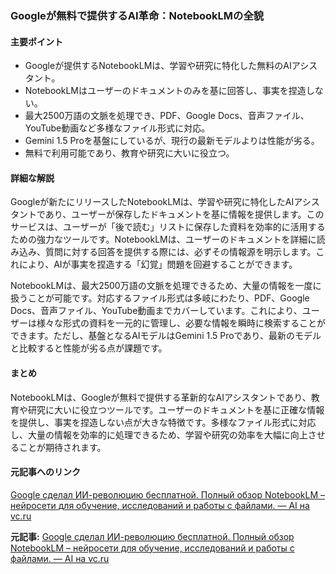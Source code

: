 ### Googleが無料で提供するAI革命：NotebookLMの全貌

#### 主要ポイント
- Googleが提供するNotebookLMは、学習や研究に特化した無料のAIアシスタント。
- NotebookLMはユーザーのドキュメントのみを基に回答し、事実を捏造しない。
- 最大2500万語の文脈を処理でき、PDF、Google Docs、音声ファイル、YouTube動画など多様なファイル形式に対応。
- Gemini 1.5 Proを基盤にしているが、現行の最新モデルよりは性能が劣る。
- 無料で利用可能であり、教育や研究に大いに役立つ。

#### 詳細な解説

Googleが新たにリリースしたNotebookLMは、学習や研究に特化したAIアシスタントであり、ユーザーが保存したドキュメントを基に情報を提供します。このサービスは、ユーザーが「後で読む」リストに保存した資料を効率的に活用するための強力なツールです。NotebookLMは、ユーザーのドキュメントを詳細に読み込み、質問に対する回答を提供する際には、必ずその情報源を明示します。これにより、AIが事実を捏造する「幻覚」問題を回避することができます。

NotebookLMは、最大2500万語の文脈を処理できるため、大量の情報を一度に扱うことが可能です。対応するファイル形式は多岐にわたり、PDF、Google Docs、音声ファイル、YouTube動画までカバーしています。これにより、ユーザーは様々な形式の資料を一元的に管理し、必要な情報を瞬時に検索することができます。ただし、基盤となるAIモデルはGemini 1.5 Proであり、最新のモデルと比較すると性能が劣る点が課題です。

#### まとめ

NotebookLMは、Googleが無料で提供する革新的なAIアシスタントであり、教育や研究に大いに役立つツールです。ユーザーのドキュメントを基に正確な情報を提供し、事実を捏造しない点が大きな特徴です。多様なファイル形式に対応し、大量の情報を効率的に処理できるため、学習や研究の効率を大幅に向上させることが期待されます。

#### 元記事へのリンク
[Google сделал ИИ-революцию бесплатной. Полный обзор NotebookLM – нейросети для обучение, исследований и работы с файлами. — AI на vc.ru](https://vc.ru/ai/852344-google-sdelal-ii-revolyuciyu-besplatnoy-polnyy-obzor-notebooklm-neyroseti-dlya-obucheniya-issledovaniy-i-raboty-s-faylami)

**元記事:** [Google сделал ИИ-революцию бесплатной. Полный обзор NotebookLM – нейросети для обучение, исследований и работы с файлами. — AI на vc.ru](https://vc.ru/ai/1977130-obzor-notebooklm-ot-google-besplatnyj-ii)